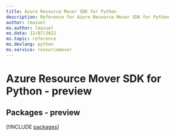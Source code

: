 ```yaml
---
title: Azure Resource Mover SDK for Python
description: Reference for Azure Resource Mover SDK for Python
author: lmazuel
ms.author: lmazuel
ms.data: 12/07/2022
ms.topic: reference
ms.devlang: python
ms.service: resourcemover
---
```

# Azure Resource Mover SDK for Python - preview
## Packages - preview
[!INCLUDE [packages](resource-mover-index.md)]